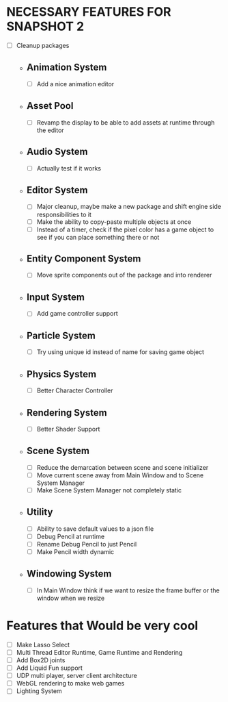 # NECESSARY FEATURES FOR SNAPSHOT 2

*  [ ] Cleanup packages
    * ##  Animation System
        * [ ] Add a nice animation editor
    * ##  Asset Pool
        * [ ] Revamp the display to be able to add assets at runtime through the editor
    * ##  Audio System
        * [ ] Actually test if it works
    * ##  Editor System
        * [ ] Major cleanup, maybe make a new package and shift engine side responsibilities to it
        * [ ] Make the ability to copy-paste multiple objects at once
        * [ ] Instead of a timer, check if the pixel color has a game object to see if you can place something there or not
    * ##  Entity Component System
        * [ ] Move sprite components out of the package and into renderer
    * ##  Input System
        * [ ] Add game controller support
    * ##  Particle System
        * [ ] Try using unique id instead of name for saving game object
    * ##  Physics System
        * [ ] Better Character Controller
    * ##  Rendering System
        * [ ] Better Shader Support
    * ##  Scene System
        * [ ] Reduce the demarcation between scene and scene initializer 
        * [ ] Move current scene away from Main Window and to Scene System Manager
        * [ ] Make Scene System Manager not completely static
    * ##  Utility
        * [ ] Ability to save default values to a json file
        * [ ] Debug Pencil at runtime
        * [ ] Rename Debug Pencil to just Pencil
        * [ ] Make Pencil width dynamic
    * ## Windowing System
        * [ ] In Main Window think if we want to resize the frame buffer or the window when we resize 


# Features that Would be very cool
* [ ] Make Lasso Select
* [ ]  Multi Thread Editor Runtime, Game Runtime and Rendering
* [ ] Add Box2D joints
* [ ] Add Liquid Fun support
* [ ]  UDP multi player, server client architecture
* [ ]  WebGL rendering to make web games
* [ ]  Lighting System